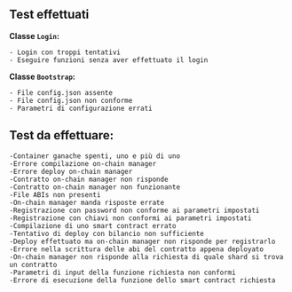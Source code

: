 ## Test effettuati

**Classe `Login`:**

    - Login con troppi tentativi
    - Eseguire funzioni senza aver effettuato il login

**Classe `Bootstrap`:**

    - File config.json assente
    - File config.json non conforme
    - Parametri di configurazione errati

## Test da effettuare:

    -Container ganache spenti, uno e più di uno
    -Errore compilazione on-chain manager
    -Errore deploy on-chain manager
    -Contratto on-chain manager non risponde
    -Contratto on-chain manager non funzionante
    -File ABIs non presenti
    -On-chain manager manda risposte errate
    -Registrazione con password non conforme ai parametri impostati
    -Registrazione con chiavi non conformi ai parametri impostati
    -Compilazione di uno smart contract errato
    -Tentativo di deploy con bilancio non sufficiente
    -Deploy effettuato ma on-chain manager non risponde per registrarlo
    -Errore nella scrittura delle abi del contratto appena deployato
    -On-chain manager non risponde alla richiesta di quale shard si trova un contratto
    -Parametri di input della funzione richiesta non conformi
    -Errore di esecuzione della funzione dello smart contract richiesta